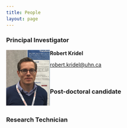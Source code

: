 ```yaml
---
title: People
layout: page
---
```


### Principal Investigator

<img align="left" src="/img/kridel.png" height="150">

**Robert Kridel**

<robert.kridel@uhn.ca>  

<br>

### Post-doctoral candidate

<br>

### Research Technician
